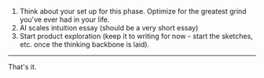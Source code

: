 1. Think about your set up for this phase. Optimize for the greatest grind you've ever had in your life.
2. AI scales intuition essay (should be a very short essay)
3. Start product exploration (keep it to writing for now - start the sketches, etc. once the thinking backbone is laid).

---

That's it.

